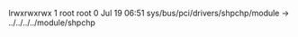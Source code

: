 lrwxrwxrwx 1 root root 0 Jul 19 06:51 sys/bus/pci/drivers/shpchp/module -> ../../../../module/shpchp
